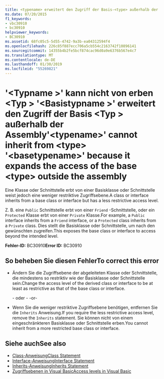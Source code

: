 ```yaml
---
title: <typename> erweitert den Zugriff der Basis-<type> außerhalb der Assembly und kann daher nicht von <basetypename> '<type>' erben.
ms.date: 07/20/2015
f1_keywords:
- vbc30910
- bc30910
helpviewer_keywords:
- BC30910
ms.assetid: 68fc05c5-5d55-4742-9a3b-ea04312594f4
ms.openlocfilehash: 226c85f887ecc706a5cb554c2163742f10896141
ms.sourcegitcommit: 14355b4b2fe5bcf874cac96d0a9e6376b567e4c7
ms.translationtype: MT
ms.contentlocale: de-DE
ms.lasthandoff: 01/30/2019
ms.locfileid: "55269821"
---
```

# <a name="typename-cannot-inherit-from-type-basetypename-because-it-expands-the-access-of-the-base-type-outside-the-assembly"></a><span data-ttu-id="c74ac-102">'\<Typname >' kann nicht von erben \<Typ > '\<Basistypname >' erweitert den Zugriff der Basis \<Typ > außerhalb der Assembly</span><span class="sxs-lookup"><span data-stu-id="c74ac-102">'\<typename>' cannot inherit from \<type> '\<basetypename>' because it expands the access of the base \<type> outside the assembly</span></span>
<span data-ttu-id="c74ac-103">Eine Klasse oder Schnittstelle erbt von einer Basisklasse oder Schnittstelle weist jedoch eine weniger restriktive Zugriffsebene.</span><span class="sxs-lookup"><span data-stu-id="c74ac-103">A class or interface inherits from a base class or interface but has a less restrictive access level.</span></span>  
  
 <span data-ttu-id="c74ac-104">Z. B. eine `Public` Schnittstelle erbt von einer `Friend` -Schnittstelle, oder ein `Protected` Klasse erbt von einer `Private` Klasse.</span><span class="sxs-lookup"><span data-stu-id="c74ac-104">For example, a `Public` interface inherits from a `Friend` interface, or a `Protected` class inherits from a `Private` class.</span></span> <span data-ttu-id="c74ac-105">Dies stellt die Basisklasse oder Schnittstelle, um nach den gewünschten zugreifen.</span><span class="sxs-lookup"><span data-stu-id="c74ac-105">This exposes the base class or interface to access beyond the intended level.</span></span>  
  
 <span data-ttu-id="c74ac-106">**Fehler-ID:** BC30910</span><span class="sxs-lookup"><span data-stu-id="c74ac-106">**Error ID:** BC30910</span></span>  
  
## <a name="to-correct-this-error"></a><span data-ttu-id="c74ac-107">So beheben Sie diesen Fehler</span><span class="sxs-lookup"><span data-stu-id="c74ac-107">To correct this error</span></span>  
  
-   <span data-ttu-id="c74ac-108">Ändern Sie die Zugriffsebene der abgeleiteten Klasse oder Schnittstelle, die mindestens so restriktiv wie der Basisklasse oder Schnittstelle sein.</span><span class="sxs-lookup"><span data-stu-id="c74ac-108">Change the access level of the derived class or interface to be at least as restrictive as that of the base class or interface.</span></span>  
  
     <span data-ttu-id="c74ac-109">- oder - </span><span class="sxs-lookup"><span data-stu-id="c74ac-109">-or-</span></span>  
  
-   <span data-ttu-id="c74ac-110">Wenn Sie die weniger restriktive Zugriffsebene benötigen, entfernen Sie die `Inherits` Anweisung.</span><span class="sxs-lookup"><span data-stu-id="c74ac-110">If you require the less restrictive access level, remove the `Inherits` statement.</span></span> <span data-ttu-id="c74ac-111">Sie können nicht von einem eingeschränkteren Basisklasse oder Schnittstelle erben.</span><span class="sxs-lookup"><span data-stu-id="c74ac-111">You cannot inherit from a more restricted base class or interface.</span></span>  
  
## <a name="see-also"></a><span data-ttu-id="c74ac-112">Siehe auch</span><span class="sxs-lookup"><span data-stu-id="c74ac-112">See also</span></span>
- [<span data-ttu-id="c74ac-113">Class-Anweisung</span><span class="sxs-lookup"><span data-stu-id="c74ac-113">Class Statement</span></span>](../../../visual-basic/language-reference/statements/class-statement.md)
- [<span data-ttu-id="c74ac-114">Interface-Anweisung</span><span class="sxs-lookup"><span data-stu-id="c74ac-114">Interface Statement</span></span>](../../../visual-basic/language-reference/statements/interface-statement.md)
- [<span data-ttu-id="c74ac-115">Inherits-Anweisung</span><span class="sxs-lookup"><span data-stu-id="c74ac-115">Inherits Statement</span></span>](../../../visual-basic/language-reference/statements/inherits-statement.md)
- [<span data-ttu-id="c74ac-116">Zugriffsebenen in Visual Basic</span><span class="sxs-lookup"><span data-stu-id="c74ac-116">Access levels in Visual Basic</span></span>](../../../visual-basic/programming-guide/language-features/declared-elements/access-levels.md)
